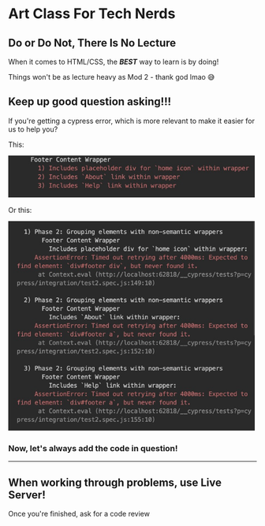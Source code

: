 # Art Class For Tech Nerds

## Do or Do Not, There Is No Lecture

When it comes to HTML/CSS, the **_BEST_** way to learn is by doing!

Things won't be as lecture heavy as Mod 2 - thank god lmao 😅

## Keep up good question asking!!!

If you're getting a cypress error, which is more relevant to make it easier for us to help you?

This:

<img src="./specDesc.jpg" width=500>

Or this:

<img src="./specInfo.jpg" width=500>

### Now, let's always add the code in question!

---

## When working through problems, use Live Server!

Once you're finished, ask for a code review
